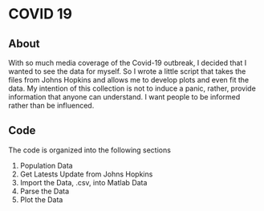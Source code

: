 # COVID 19

## About

With so much media coverage of the Covid-19 outbreak, I decided that I wanted to see the data for myself. So I wrote a little script that takes the files from Johns Hopkins and allows me to develop plots and even fit the data. My intention of this collection is not to induce a panic, rather, provide information that anyone can understand. I want people to be informed rather than be influenced.

## Code

The code is organized into the following sections

1. Population Data
2. Get Latests Update from Johns Hopkins
3. Import the Data, .csv, into Matlab Data
4. Parse the Data
5. Plot the Data

